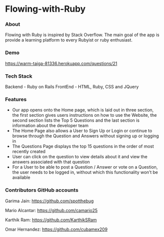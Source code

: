 # Flowing-with-Ruby

### About
Flowing with Ruby is inspired by Stack Overflow. The main goal of the app is provide a learning platform to every Rubyist or ruby enthusiast.  
 
### Demo 
https://warm-taiga-81336.herokuapp.com/questions/21

### Tech Stack
Backend - Ruby on Rails 
FrontEnd - HTML, Ruby, CSS and JQuery

### Features
- Our app opens onto the Home page, which is laid out in three section, the first section gives users instructions on how to use the Website, the second section lists the Top 5 Questions and the last section is information about the developer team
- The Home Page also allows a User to Sign Up or Login or continue to browse through the Question and Answers without signing up or logging in
- The Questions Page displays the top 15 questions in the order of most recently created
- User can click on the question to view details about it and view the answers associated with that question
- For a User to be able to post a Question / Answer or vote on a Question, the user needs to be logged in, without which this functionality won’t be available

### Contributors GitHub accounts
Garima Jain: https://github.com/spotthebug

Mario Alcantar: https://github.com/camario25

Karthik Ram: https://github.com/KarthikSRam

Omar Hernandez: https://github.com/cubamex209

